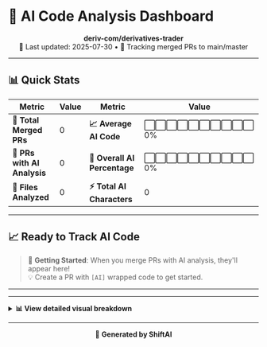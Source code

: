 # 🤖 AI Code Analysis Dashboard

<div align="center">

**deriv-com/derivatives-trader**  
📅 Last updated: 2025-07-30 • 🔄 Tracking merged PRs to main/master

</div>

---

## 📊 Quick Stats

| Metric | Value | Metric | Value |
|--------|-------|--------|-------|
| **📁 Total Merged PRs** | 0 | **📈 Average AI Code** | ⬜⬜⬜⬜⬜⬜⬜⬜⬜⬜ 0% |
| **🤖 PRs with AI Analysis** | 0 | **🎯 Overall AI Percentage** | ⬜⬜⬜⬜⬜⬜⬜⬜⬜⬜ 0% |
| **📄 Files Analyzed** | 0 | **⚡ Total AI Characters** | 0 |

---


## 📈 Ready to Track AI Code

> 🚀 **Getting Started**: When you merge PRs with AI analysis, they'll appear here!  
> 💡 Create a PR with `[AI]` wrapped code to get started.

---


---

<details>
<summary><strong>📊 View detailed visual breakdown</strong></summary>

### 📈 AI Usage Chart

```
AI Percentage Distribution:
No data available yet
```

### 🎯 Summary Statistics

```
Total Characters:     0
AI Characters:        0
Human Characters:     0

AI vs Human Ratio:    0% : 100%
```

</details>

---

<div align="center">

🚀 **Generated by ShiftAI**

</div>